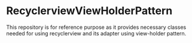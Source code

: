 # RecyclerviewViewHolderPattern
This repository is for reference purpose as it provides necessary classes needed for using recyclerview and its adapter using view-holder pattern.
